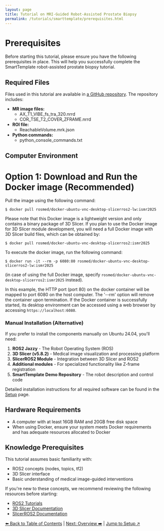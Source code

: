 ```yaml
---
layout: page
title: Tutorial on MRI-Guided Robot-Assisted Prostate Biopsy
permalink: /tutorials/smarttemplate/prerequisites.html
---
```


# Prerequisites

Before starting this tutorial, please ensure you have the following prerequisites in place. This will help you successfully complete the SmartTemplate robot-assisted prostate biopsy tutorial.

## Required Files

Files used in this tutorial are available in [a GitHub repository](https://github.com/rosmed/ismr2025/tree/main/part1-data). The repository includes:

- **MR image files:**
  - AX_T1_VIBE_fs_tra_320.nrrd
  - COR_TSE_T2_COVER_ZFRAME.nrrd
- **ROI file:**
  - ReachableVolume.mrk.json
- **Python commands:**
  - python_console_commands.txt

## Computer Environment

# Option 1: Download and Run the Docker image (Recommended) 


Pull the image using the following command:
~~~~
$ docker pull rosmed/docker-ubuntu-vnc-desktop-slicerros2-lw:ismr2025
~~~~

Please note that this Docker image is a lightweight version and only contains a binary package of 3D Slicer. If you plan to use the Docker image for  3D Slicer module development, you will need a full Docker image with 3D Slicer build files, which can be obtained by:

~~~~
$ docker pull rosmed/docker-ubuntu-vnc-desktop-slicerros2:ismr2025
~~~~

To execute the docker image, run the following command:
~~~~
$ docker run -it --rm -p 6080:80 rosmed/docker-ubuntu-vnc-desktop-slicerros2-lw:ismr2025
~~~~
(in case of using the full Docker image, specify `rosmed/docker-ubuntu-vnc-desktop-slicerros2:ismr2025` instead).

In this example, the HTTP port (port 80) on the docker container will be mapped to port 6080 on the host computer. The '--rm' option will remove the container upon termination. If the Docker container is successfully started, its desktop environment can be accessed using a web browser by accessing `https://localhost:6080`.


### Manual Installation (Alternative)

If you prefer to install the components manually on Ubuntu 24.04, you'll need:

1. **ROS2 Jazzy** - The Robot Operating System (ROS)
2. **3D Slicer (v5.8.2)** - Medical image visualization and processing platform
3. **SlicerROS2 Module** - Integration between 3D Slicer and ROS2
4. **Additional modules** - For specialized functionality like Z-frame registration
5. **SmartTemplate Demo Repository** - The robot description and control code

Detailed installation instructions for all required software can be found in the [Setup](setup.html) page.

## Hardware Requirements

- A computer with at least 16GB RAM and 20GB free disk space
- When using Docker, ensure your system meets Docker requirements and has adequate resources allocated to Docker

## Knowledge Prerequisites

This tutorial assumes basic familiarity with:
- ROS2 concepts (nodes, topics, tf2)
- 3D Slicer interface
- Basic understanding of medical image-guided interventions

If you're new to these concepts, we recommend reviewing the following resources before starting:
- [ROS2 Tutorials](https://docs.ros.org/en/jazzy/Tutorials.html)
- [3D Slicer Documentation](https://slicer.readthedocs.io/en/latest/user_guide/getting_started.html)
- [SlicerROS2 Documentation](https://slicer-ros2.readthedocs.io/)

[⬅️ Back to Table of Contents](index.html) | [Next: Overview ➡️](overview.html) | [Jump to Setup ↗️](setup.html)
